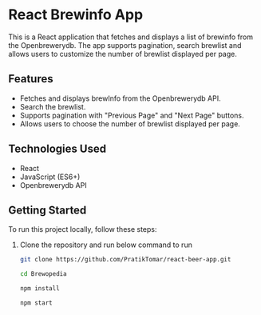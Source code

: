# React Brewinfo App

This is a React application that fetches and displays a list of brewinfo from the Openbrewerydb. The app supports pagination, search brewlist and allows users to customize the number of brewlist displayed per page.

## Features

- Fetches and displays brewInfo from the Openbrewerydb API.
- Search the brewlist.
- Supports pagination with "Previous Page" and "Next Page" buttons.
- Allows users to choose the number of brewlist displayed per page.

## Technologies Used

- React
- JavaScript (ES6+)
- Openbrewerydb API

## Getting Started

To run this project locally, follow these steps:

1. Clone the repository and run below command to run

   ```bash
   git clone https://github.com/PratikTomar/react-beer-app.git

   cd Brewopedia

   npm install

   npm start
   ```


